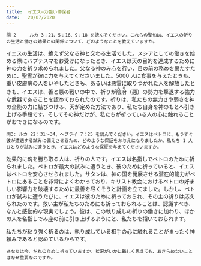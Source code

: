 ```yaml
---
title:  イエス―力強い仲保者
date:   20/07/2020
---
```


`問 2	 ルカ 3：21、5：16、9：18 を読んでください。これらの聖句は、イエスの祈りの生活と働きの効果との関係について、どのようなことを教えていますか。`

イエスの生活は、絶えず父なる神と交わる生活でした。メシアとしての働きを始める際にバプテスマをお受けになったとき、イエスは天の目的を達成するために神の力を祈り求められました。父なる神のみ心を行い、目の前の務めを果たすために、聖霊が彼に力を与えてくださいました。5000 人に食事を与えたときも、重い皮膚病の人をいやしたときも、あるいは悪霊に取りつかれた人を解放したときも、イエスは、善と悪の戦いの中で、祈りが<ruby>陰<rt>よ</rt>府<rt>み</rt></ruby>（悪）の勢力を撃退する強力な武器であることを認めておられたのです。祈りは、私たちの無力さや弱さを神の全能の力に結びつける、天が定めた方法であり、私たち自身を神のもとへ引き上げる手段です。そしてその神だけが、私たちが祈っている人の心に触れることがおできになるのです。

`問3: ルカ 22：31～34、ヘブライ 7：25 を読んでください。イエスはペトロに、もうすぐ彼が遭遇する試みに備えさせるため、どのような保証をお与えになりましたか。私たち 1 人ひとりが試みに遭うとき、イエスはどのような保証を与えてくださいますか。`

効果的に魂を勝ち取る人は、祈りの人です。イエスは名指しでペトロのために祈られました。ペトロが最大の試みに遭うとき、彼のために祈っていると、イエスはペトロを安心させられました。サタンは、神の国を発展させる潜在的能力がペトロにあることを非常によくわかっており、キリスト教会におけるペトロの好ましい影響力を破壊するために最善を尽くそうと計画を立てました。しかし、ペトロが試みに遭うたびに、イエスは彼のために祈っておられ、その主の祈りは応えられたのです。救い主が私たちのためにも祈っておられることは、認識すべき、なんと感動的な現実でしょう。彼は、この執り成しの祈りの働きに加わり、ほかの人を名指しでみ座の前に引き上げるようにと、私たちを招いておられます。

私たちが粘り強く祈るのは、執り成している相手の心に触れることがまったく神頼みであると認めているからです。

`あなたは今、だれのために祈っていますか。状況がいかに難しく思えても、あきらめないことはなぜ重要なのですか。`
